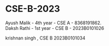 # CSE-B-2023
Ayush Malik - 4th year - CSE A - 8368191862.  
Daksh Rathi - 1st year - CSE B - 2023B0101026
















krishnan singh , CSE B  2023B0101034
